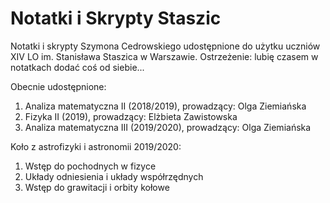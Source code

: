 # Notatki i Skrypty Staszic
Notatki i skrypty Szymona Cedrowskiego udostępnione do użytku uczniów XIV LO im. Stanisława Staszica w Warszawie.
Ostrzeżenie: lubię czasem w notatkach dodać coś od siebie...

Obecnie udostępnione:
1. Analiza matematyczna II (2018/2019), prowadzący: Olga Ziemiańska
2. Fizyka II (2019), prowadzący: Elżbieta Zawistowska
3. Analiza matematyczna III (2019/2020), prowadzący: Olga Ziemiańska

Koło z astrofizyki i astronomii 2019/2020:
1. Wstęp do pochodnych w fizyce
2. Układy odniesienia i układy współrzędnych
3. Wstęp do grawitacji i orbity kołowe
